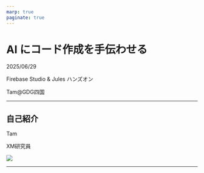 ```yaml
---
marp: true
paginate: true
---
```

# AI にコード作成を手伝わせる

2025/06/29

Firebase Studio & Jules ハンズオン

Tam@GDG四国

<!-- 
$theme: gaia
template: invert
-->

<!-- footer: AI にコード作成を手伝わせる(Tam) -->

---
## 自己紹介

Tam

XM研究員

![](https://k.cane.jp/tam/tam.png)

---
